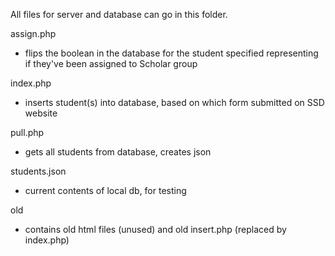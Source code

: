 All files for server and database can go in this folder.

assign.php
- flips the boolean in the database for the student specified representing if they've been assigned to Scholar group

index.php
- inserts student(s) into database, based on which form submitted on SSD website

pull.php
- gets all students from database, creates json 

students.json
- current contents of local db, for testing

old
- contains old html files (unused) and old insert.php (replaced by index.php)

